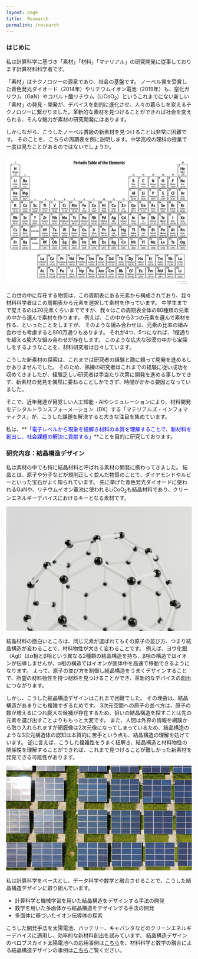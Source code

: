 ```yaml
---
layout: page
title:  Research
permalink: /research
---
```


### はじめに

私は計算科学に基づき「素材」「材料」「マテリアル」の研究開発に従事しております計算材料科学者です。

「素材」はテクノロジーの源泉であり、社会の基盤です。
ノーベル賞を受賞した青色発光ダイオード（2014年）やリチウムイオン電池（2019年）も、窒化ガリウム（GaN）やコバルト酸リチウム（LiCoO<sub>2</sub>）というこれまでにない新しい「素材」の発見・開発が、デバイスを劇的に進化させ、人々の暮らしを変えるテクノロジーに繋がりました。革新的な素材を見つけることができれば社会を変えられる、そんな魅力が素材の研究開発にはあります。

しかしながら、こうしたノーベル賞級の新素材を見つけることは非常に困難です。
そのことを、こちらの周期表を例に説明します。中学高校の理科の授業で一度は見たことがあるのではないでしょうか。

![エビフライトライアングル](../assets/img/periodic_table.png)

この世の中に存在する物質は、この周期表にある元素から構成されており、我々材料科学者はこの周期表から元素を選択して素材を作っています。
中学生までで覚えるのは20元素くらいまでですが、我々はこの周期表全体の80種類の元素の中から選んで素材を作ります。
例えば、この中から3つの元素を選んで素材を作る、といったことをしますが、
そのような組み合わせは、元素の比率の組み合わせも考慮すると800万通りもあります。
それが4つ、5つになれば、1億通りを超える膨大な組み合わせが存在します。
このような広大な砂漠の中から宝探しをするようなことを、材料研究者は日々しています。

こうした新素材の探索は、これまでは研究者の経験と勘に頼って開発を進めるしかありませんでした。
そのため、熟練の研究者はこれまでの経験に従い成功を収めてきましたが、経験乏しい研究者は手当たり次第に開発を進める事しかできず、新素材の発見を偶然に委ねることしかできず、時間がかかる要因となっていました。


そこで、近年発達が目覚しい人工知能・AIやシミュレーションにより、材料開発をデシタルトランスフォーメーション（DX）する「マテリアルズ・インフォマティクス」が、こうした課題を解決すると大きな注目を集めています。

私は、**<font color="Blue">「電子レベルから現象を紐解き材料の本質を理解することで、新材料を創出し、社会課題の解決に貢献する」</font>**ことを目的に研究しております。


### 研究内容：結晶構造デザイン

私は素材の中でも特に結晶材料と呼ばれる素材の開発に携わってきました。
結晶とは、原子や分子などが規則正しく並んだ物質のことで、ダイヤモンドやルビーといった宝石がよく知られています。
先に挙げた青色発光ダイオードに使われるGaNや、リチウムイオン電池に使われるLiCoO<sub>2</sub>も結晶材料であり、クリーンエネルギーデバイスにおけるキーとなる素材です。

![Figure](../assets/img/pexels-tara-winstead-7723393.jpg)

結晶材料の面白いところは、同じ元素が選ばれてもその原子の並び方、つまり結晶構造が変わることで、材料物性が大きく変わることです。
例えば、ヨウ化銀（AgI）はα相とβ相という異なる2種類の結晶構造を持ち、β相の構造ではイオンが伝導しませんが、α相の構造ではイオンが固体中を高速で移動できるようになります。
よって、原子の並び方を制御し結晶構造をうまくデザインすることで、所望の材料物性を持つ材料を見つけることができ、革新的なデバイスの創出につながります。

しかし、こうした結晶構造デザインはこれまで困難でした。
その理由は、結晶構造があまりにも複雑すぎるためです。
3次元空間への原子の並べ方は、原子の数が増えるにつれ膨大な候補が存在するため、狙いの結晶構造を探すことは先の元素を選び出すことよりももっと大変です。
また、人間は外界の情報を網膜から取り入れられますが網膜像は2次元像になってしまっているため、結晶構造のような3次元構造体の認知は本質的に苦手という点も、結晶構造の理解を妨げています。
逆に言えば、こうした複雑性をうまく紐解き、結晶構造と材料物性の関係性を理解することができれば、これまで見つけることが難しかった新素材を発見できる可能性があります。

![Figure](../assets/img/solar_cell.jpg)

私は計算科学をベースとし、データ科学や数学と融合させることで、こうした結晶構造デザインに取り組んでいます。
- 計算科学と機械学習を用いた結晶構造をデザインする手法の開発
- 数学を用いた多面体から結晶構造をデザインする手法の開発
- 多面体に基づいたイオン伝導体の探索

こうした開発手法を太陽電池、バッテリー、キャパシタなどのクリーンエネルギーデバイスに適用し、効率的な新材料創出を試みています。
結晶構造デザインのペロブスカイト太陽電池への応用事例は[こちら](../assets/pdf/p0115-2.pdf)を、材料科学と数学の融合による結晶構造デザインの事例は[こちら](https://doi.org/10.5940/jcrsj.66.60)ご覧ください。